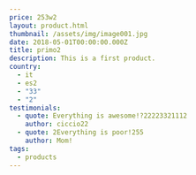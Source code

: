 ```yaml
---
price: 253w2
layout: product.html
thumbnail: /assets/img/image001.jpg
date: 2018-05-01T00:00:00.000Z
title: primo2
description: This is a first product.
country:
  - it
  - es2
  - "33"
  - "2"
testimonials:
  - quote: Everything is awesome!?22223321112
    author: ciccio22
  - quote: 2Everything is poor!255
    author: Mom!
tags:
  - products
---
```

